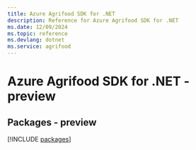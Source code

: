 ```yaml
---
title: Azure Agrifood SDK for .NET
description: Reference for Azure Agrifood SDK for .NET
ms.date: 12/09/2024
ms.topic: reference
ms.devlang: dotnet
ms.service: agrifood
---
```

# Azure Agrifood SDK for .NET - preview
## Packages - preview
[!INCLUDE [packages](agrifood-index.md)]